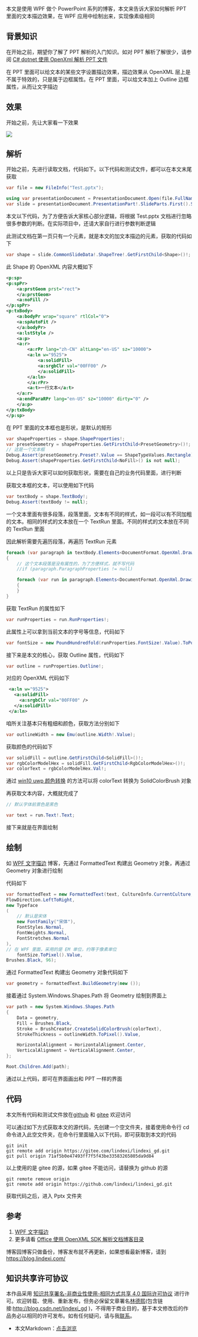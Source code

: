 本文是使用 WPF 做个 PowerPoint 系列的博客，本文来告诉大家如何解析 PPT 里面的文本描边效果，在 WPF 应用中绘制出来，实现像素级相同

## 背景知识

在开始之前，期望你了解了 PPT 解析的入门知识。如对 PPT 解析了解很少，请参阅 [C# dotnet 使用 OpenXml 解析 PPT 文件](https://blog.lindexi.com/post/C-dotnet-%E4%BD%BF%E7%94%A8-OpenXml-%E8%A7%A3%E6%9E%90-PPT-%E6%96%87%E4%BB%B6.html)

在 PPT 里面可以给文本的某些文字设置描边效果，描边效果从 OpenXML 层上是不属于特效的，只是属于边框属性。在 PPT 里面，可以给文本加上 Outline 边框属性，从而让文字描边

## 效果

开始之前，先让大家看一下效果

![](https://img1.dotnet9.com/2021/12/2301.jpg)

## 解析

开始之前，先进行读取文档，代码如下。以下代码和测试文件，都可以在本文末尾获取

```C#
var file = new FileInfo("Test.pptx");

using var presentationDocument = PresentationDocument.Open(file.FullName, false);
var slide = presentationDocument.PresentationPart!.SlideParts.First().Slide;
```

本文以下代码，为了方便告诉大家核心部分逻辑，将根据 Test.pptx 文档进行忽略很多参数的判断。在实际项目中，还请大家自行进行参数判断逻辑

此测试文档在第一页只有一个元素，就是本文的加文本描边的元素，获取的代码如下

```C#
var shape = slide.CommonSlideData!.ShapeTree!.GetFirstChild<Shape>()!;
```

此 Shape 的 OpenXML 内容大概如下

```xml
<p:sp>
<p:spPr>
    <a:prstGeom prst="rect">
    </a:prstGeom>
    <a:noFill />
</p:spPr>
<p:txBody>
    <a:bodyPr wrap="square" rtlCol="0">
    <a:spAutoFit />
    </a:bodyPr>
    <a:lstStyle />
    <a:p>
    <a:r>
        <a:rPr lang="zh-CN" altLang="en-US" sz="10000">
        <a:ln w="9525">
            <a:solidFill>
            <a:srgbClr val="00FF00" />
            </a:solidFill>
        </a:ln>
        </a:rPr>
        <a:t>一行文本</a:t>
    </a:r>
    <a:endParaRPr lang="en-US" sz="10000" dirty="0" />
    </a:p>
</p:txBody>
</p:sp>
```

在 PPT 里面的文本框也是形状，是默认的矩形

```C#
var shapeProperties = shape.ShapeProperties!;
var presetGeometry = shapeProperties.GetFirstChild<PresetGeometry>()!;
// 这是一个文本框
Debug.Assert(presetGeometry.Preset?.Value == ShapeTypeValues.Rectangle);
Debug.Assert(shapeProperties.GetFirstChild<NoFill>() is not null);
```

以上只是告诉大家可以如何获取形状，需要在自己的业务代码里面，进行判断

获取文本框的文本，可以使用如下代码

```C#
var textBody = shape.TextBody!;
Debug.Assert(textBody != null);
```

一个文本里面有很多段落，段落里面，文本有不同的样式，如一段可以有不同加粗的文本。相同的样式的文本放在一个 TextRun 里面。不同的样式的文本放在不同的 TextRun 里面

因此解析需要先遍历段落，再遍历 TextRun 元素

```C#
foreach (var paragraph in textBody.Elements<DocumentFormat.OpenXml.Drawing.Paragraph>())
{
    // 这个文本段落是没有属性的，为了方便样式，就不写代码
    //if (paragraph.ParagraphProperties != null)

    foreach (var run in paragraph.Elements<DocumentFormat.OpenXml.Drawing.Run>())
    {
    }
}
```

获取 TextRun 的属性如下

```C#
var runProperties = run.RunProperties!;
```

此属性上可以拿到当前文本的字号等信息，代码如下

```C#
var fontSize = new PoundHundredfold(runProperties.FontSize!.Value).ToPound();
```

接下来是本文的核心，获取 Outline 属性，代码如下

```C#
var outline = runProperties.Outline!;
```

对应的 OpenXML 代码如下

```xml
 <a:ln w="9525">
   <a:solidFill>
     <a:srgbClr val="00FF00" />
   </a:solidFill>
 </a:ln>
 ```
咱所关注基本只有粗细和颜色，获取方法分别如下

```C#
var outlineWidth = new Emu(outline.Width!.Value);
```

获取颜色的代码如下

```C#
var solidFill = outline.GetFirstChild<SolidFill>()!;
var rgbColorModelHex = solidFill.GetFirstChild<RgbColorModelHex>()!;
var colorText = rgbColorModelHex.Val!;
```

通过 [win10 uwp 颜色转换](https://blog.lindexi.com/post/win10-uwp-%E9%A2%9C%E8%89%B2%E8%BD%AC%E6%8D%A2.html) 的方法可以将 colorText 转换为 SolidColorBrush 对象

再获取文本内容，大概就完成了

```C#
// 默认字体前景色是黑色

var text = run.Text!.Text;
```

接下来就是在界面绘制

## 绘制

如 [WPF 文字描边](https://blog.lindexi.com/post/WPF-%E6%96%87%E5%AD%97%E6%8F%8F%E8%BE%B9.html) 博客，先通过 FormattedText 构建出 Geometry 对象，再通过 Geometry 对象进行绘制

代码如下

```C#
var formattedText = new FormattedText(text, CultureInfo.CurrentCulture,
FlowDirection.LeftToRight,
new Typeface
(
    // 默认是宋体
    new FontFamily("宋体"),
    FontStyles.Normal,
    FontWeights.Normal,
    FontStretches.Normal
),
// 在 WPF 里面，采用的是 EM 单位，约等于像素单位
    fontSize.ToPixel().Value,
Brushes.Black, 96);
```

通过 FormattedText 构建出 Geometry 对象代码如下

```C#
var geometry = formattedText.BuildGeometry(new ());
```

接着通过 System.Windows.Shapes.Path 将 Geometry 绘制到界面上

```C#
var path = new System.Windows.Shapes.Path
{
    Data = geometry,
    Fill = Brushes.Black,
    Stroke = BrushCreator.CreateSolidColorBrush(colorText),
    StrokeThickness = outlineWidth.ToPixel().Value,

    HorizontalAlignment = HorizontalAlignment.Center,
    VerticalAlignment = VerticalAlignment.Center,
};

Root.Children.Add(path);
```

通过以上代码，即可在界面画出和 PPT 一样的界面

## 代码

本文所有代码和测试文件放在[github](https://github.com/lindexi/lindexi_gd/tree/71af5b0e47493ff7f5f43be33583265805da9d84/Pptx) 和 [gitee](https://gitee.com/lindexi/lindexi_gd/tree/71af5b0e47493ff7f5f43be33583265805da9d84/Pptx) 欢迎访问

可以通过如下方式获取本文的源代码，先创建一个空文件夹，接着使用命令行 cd 命令进入此空文件夹，在命令行里面输入以下代码，即可获取到本文的代码

```shell
git init
git remote add origin https://gitee.com/lindexi/lindexi_gd.git
git pull origin 71af5b0e47493ff7f5f43be33583265805da9d84
```

以上使用的是 gitee 的源，如果 gitee 不能访问，请替换为 github 的源

```shell
git remote remove origin
git remote add origin https://github.com/lindexi/lindexi_gd.git
```

获取代码之后，进入 Pptx 文件夹

## 参考

1. [WPF 文字描边](https://blog.lindexi.com/post/WPF-%E6%96%87%E5%AD%97%E6%8F%8F%E8%BE%B9.html)
2. 更多请看 [Office 使用 OpenXML SDK 解析文档博客目录](https://blog.lindexi.com/post/Office-%E4%BD%BF%E7%94%A8-OpenXML-SDK-%E8%A7%A3%E6%9E%90%E6%96%87%E6%A1%A3%E5%8D%9A%E5%AE%A2%E7%9B%AE%E5%BD%95.html)

博客园博客只做备份，博客发布就不再更新，如果想看最新博客，请到 https://blog.lindexi.com/

## 知识共享许可协议

本作品采用 [知识共享署名-非商业性使用-相同方式共享 4.0 国际许可协议](http://creativecommons.org/licenses/by-nc-sa/4.0/) 进行许可。欢迎转载、使用、重新发布，但务必保留文章署名[林德熙](http://blog.csdn.net/lindexi_gd)(包含链接:http://blog.csdn.net/lindexi_gd )，不得用于商业目的，基于本文修改后的作品务必以相同的许可发布。如有任何疑问，请与我[联系](mailto:lindexi_gd@163.com)。

- 本文Markdown：[点击浏览](https://github.com/dotnet9/Assets.Dotnet9/blob/main/2021/12/2021-12-18_01.md)
